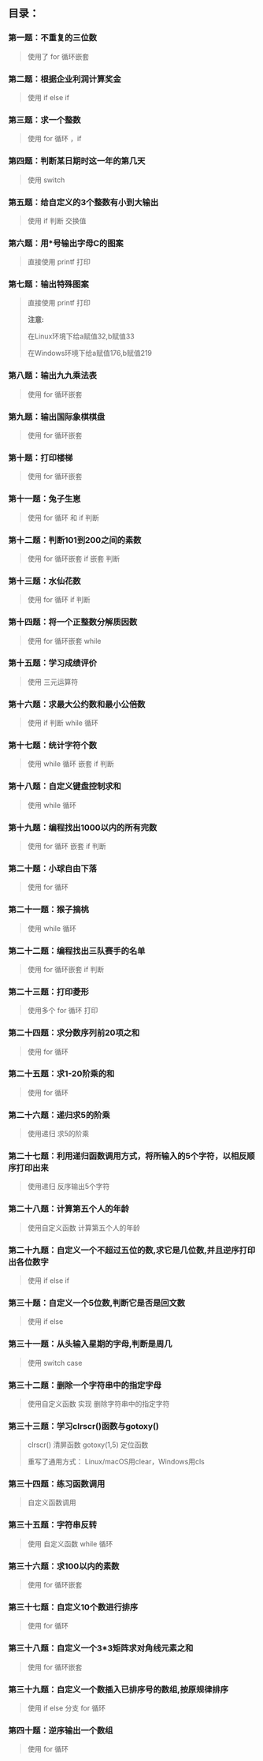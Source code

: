 ## 目录：

### 第一题：不重复的三位数

> 使用了 for 循环嵌套

### 第二题：根据企业利润计算奖金

> 使用 if else if 

### 第三题：求一个整数

> 使用 for 循环 ，if

### 第四题：判断某日期时这一年的第几天

> 使用 switch

### 第五题：给自定义的3个整数有小到大输出

> 使用 if 判断 交换值

### 第六题：用*号输出字母C的图案

> 直接使用 printf 打印

### 第七题：输出特殊图案

> 直接使用 printf 打印
>
> **注意:** 
>
> 在Linux环境下给a赋值32,b赋值33
>
> 在Windows环境下给a赋值176,b赋值219

### 第八题：输出九九乘法表

> 使用 for 循环嵌套

### 第九题：输出国际象棋棋盘

> 使用 for 循环嵌套

### 第十题：打印楼梯

> 使用 for 循环嵌套

### 第十一题：兔子生崽

> 使用 for 循环 和 if 判断

### 第十二题：判断101到200之间的素数

> 使用 for 循环嵌套 if 嵌套 判断

### 第十三题：水仙花数

> 使用 for 循环  if 判断

### 第十四题：将一个正整数分解质因数

> 使用 for 循环嵌套 while

### 第十五题：学习成绩评价

> 使用 三元运算符

### 第十六题：求最大公约数和最小公倍数

> 使用 if 判断 while 循环

### 第十七题：统计字符个数

> 使用 while 循环 嵌套 if 判断

### 第十八题：自定义键盘控制求和

> 使用 while 循环

### 第十九题：编程找出1000以内的所有完数

> 使用 for 循环 嵌套 if 判断

### 第二十题：小球自由下落

> 使用 for 循环

### 第二十一题：猴子摘桃

> 使用 while 循环

### 第二十二题：编程找出三队赛手的名单

> 使用 for 循环嵌套 if 判断

### 第二十三题：打印菱形

> 使用多个 for 循环 打印

### 第二十四题：求分数序列前20项之和

> 使用 for 循环

### 第二十五题：求1-20阶乘的和

> 使用 for 循环

### 第二十六题：递归求5的阶乘

> 使用递归 求5的阶乘

### 第二十七题：利用递归函数调用方式，将所输入的5个字符，以相反顺序打印出来

> 使用递归 反序输出5个字符

### 第二十八题：计算第五个人的年龄

> 使用自定义函数 计算第五个人的年龄

### 第二十九题：自定义一个不超过五位的数,求它是几位数,并且逆序打印出各位数字

> 使用 if else if 

### 第三十题：自定义一个5位数,判断它是否是回文数

> 使用 if else

### 第三十一题：从头输入星期的字母,判断是周几

> 使用 switch case

### 第三十二题：删除一个字符串中的指定字母

> 使用自定义函数 实现 删除字符串中的指定字符

### 第三十三题：学习clrscr()函数与gotoxy()

> clrscr() 清屏函数   gotoxy(1,5)  定位函数
>
> 重写了通用方式： Linux/macOS用clear，Windows用cls

### 第三十四题：练习函数调用

> 自定义函数调用

### 第三十五题：字符串反转

> 使用 自定义函数 while 循环

### 第三十六题：求100以内的素数

> 使用 for 循环嵌套

### 第三十七题：自定义10个数进行排序

> 使用 for 循环

### 第三十八题：自定义一个3*3矩阵求对角线元素之和

> 使用 for 循环嵌套

### 第三十九题：自定义一个数插入已排序号的数组,按原规律排序

> 使用 if else  分支  for 循环

### 第四十题：逆序输出一个数组

> 使用 for 循环

